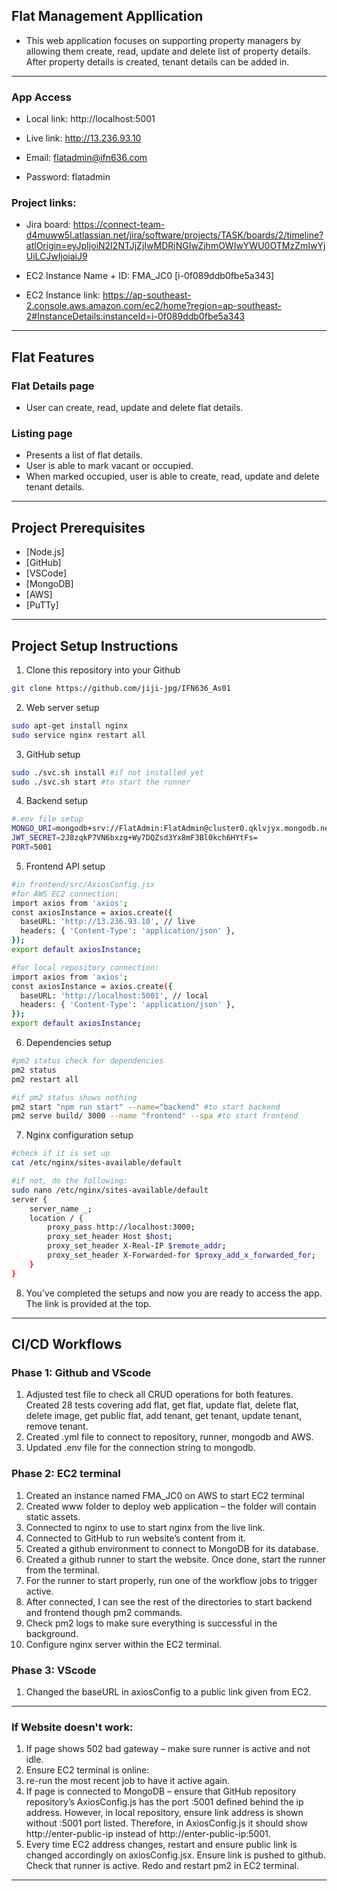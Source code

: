 ## Flat Management Appllication 
- This web application focuses on supporting property managers by allowing them create, read, update and delete list of property details. After property details is created, tenant details can be added in. 

--- 

### App Access
- Local link: http://localhost:5001 
- Live link: http://13.236.93.10 

- Email: flatadmin@ifn636.com
- Password: flatadmin

### Project links: 
- Jira board: https://connect-team-d4muww5l.atlassian.net/jira/software/projects/TASK/boards/2/timeline?atlOrigin=eyJpIjoiN2I2NTJjZjIwMDRjNGIwZjhmOWIwYWU0OTMzZmIwYjUiLCJwIjoiaiJ9

- EC2 Instance Name + ID: FMA_JC0 [i-0f089ddb0fbe5a343]
- EC2 Instance link: https://ap-southeast-2.console.aws.amazon.com/ec2/home?region=ap-southeast-2#InstanceDetails:instanceId=i-0f089ddb0fbe5a343 

--- 

##  Flat Features

### Flat Details page 
- User can create, read, update and delete flat details. 

### Listing page 
- Presents a list of flat details. 
- User is able to mark vacant or occupied. 
- When marked occupied, user is able to create, read, update and delete tenant details. 

---

##  Project Prerequisites

- [Node.js]
- [GitHub]
- [VSCode]
- [MongoDB]
- [AWS]
- [PuTTy]

--- 

## Project Setup Instructions
1. Clone this repository into your Github
```bash
git clone https://github.com/jiji-jpg/IFN636_As01 
```

2. Web server setup
```bash
sudo apt-get install nginx
sudo service nginx restart all 
```

3. GitHub setup
```bash
sudo ./svc.sh install #if not installed yet
sudo ./svc.sh start #to start the runner 
```

4. Backend setup
```bash
#.env file setup
MONGO_URI=mongodb+srv://FlatAdmin:FlatAdmin@cluster0.qklvjyx.mongodb.net/FlatManagement?retryWrites=true&w=majority&appName=Cluster0
JWT_SECRET=2J8zqkP7VN6bxzg+Wy7DQZsd3Yx8mF3Bl0kch6HYtFs=
PORT=5001
```

5. Frontend API setup
```bash
#in frontend/src/AxiosConfig.jsx
#for AWS EC2 connection: 
import axios from 'axios';
const axiosInstance = axios.create({
  baseURL: 'http://13.236.93.10', // live
  headers: { 'Content-Type': 'application/json' },
});
export default axiosInstance;

#for local repository connection: 
import axios from 'axios';
const axiosInstance = axios.create({
  baseURL: 'http://localhost:5001', // local
  headers: { 'Content-Type': 'application/json' },
});
export default axiosInstance;
```

6. Dependencies setup 
```bash
#pm2 status check for dependencies
pm2 status
pm2 restart all

#if pm2 status shows nothing 
pm2 start "npm run start" --name="backend" #to start backend
pm2 serve build/ 3000 --name "frontend" --spa #to start frontend 
```

7. Nginx configuration setup
```bash
#check if it is set up
cat /etc/nginx/sites-available/default

#if not, do the following:
sudo nano /etc/nginx/sites-available/default
server {
	server_name _;
	location / {
		proxy_pass http://localhost:3000;
		proxy_set_header Host $host;
		proxy_set_header X-Real-IP $remote_addr;
		proxy_set_header X-Forwarded-for $proxy_add_x_forwarded_for;
	}	
}
```
   
8. You've completed the setups and now you are ready to access the app. The link is provided at the top. 
   
---

## CI/CD Workflows 
### Phase 1: Github and VScode 
1.	Adjusted test file to check all CRUD operations for both features.
	    Created 28 tests covering add flat, get flat, update flat, delete flat, delete image, get public flat, add tenant, get tenant, update     tenant, remove tenant. 
2.	Created .yml file to connect to repository, runner, mongodb and AWS. 
3.	Updated .env file for the connection string to mongodb.

### Phase 2: EC2 terminal
1.	Created an instance named FMA_JC0 on AWS to start EC2 terminal 
2.	Created www folder to deploy web application – the folder will contain static assets. 
3.	Connected to nginx to use to start nginx from the live link.
4.	Connected to GitHub to run website’s content from it. 
5.	Created a github environment to connect to MongoDB for its database. 
6.	Created a github runner to start the website. Once done, start the runner from the terminal. 
7.	For the runner to start properly, run one of the workflow jobs to trigger active. 
8.	After connected, I can see the rest of the directories to start backend and frontend though pm2 commands. 
9.	Check pm2 logs to make sure everything is successful in the background. 
10.	Configure nginx server within the EC2 terminal. 

### Phase 3: VScode
1.	Changed the baseURL in axiosConfig to a public link given from EC2. 

---
### If Website doesn't work: 
1. If page shows 502 bad gateway – make sure runner is active and not idle.
2. Ensure EC2 terminal is online: 
3. re-run the most recent job to have it active again. 
4. If page is connected to MongoDB – ensure that GitHub repository repository’s AxiosConfig.js has the port :5001 defined behind the ip address. However, in local repository, ensure link address is shown without :5001 port listed. Therefore, in AxiosConfig.js it should show http://enter-public-ip instead of http://enter-public-ip:5001. 
5. Every time EC2 address changes, restart and ensure public link is changed accordingly on axiosConfig.jsx. Ensure link is pushed to github. Check that runner is active. Redo and restart pm2 in EC2 terminal. 

--- 
